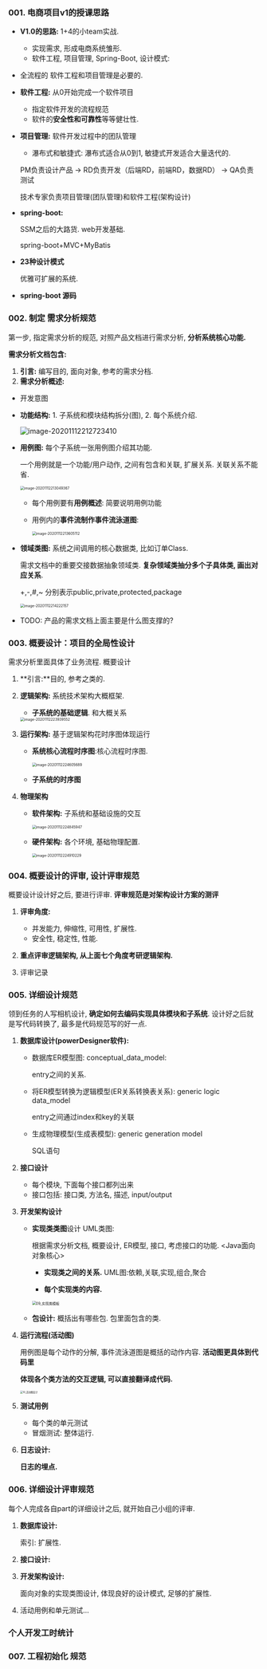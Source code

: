 ### 001. 电商项目v1的授课思路

- **V1.0的思路:** 1+4的小team实战.

  - 实现需求, 形成电商系统雏形.
  - 软件工程, 项目管理, Spring-Boot, 设计模式:

- 全流程的 软件工程和项目管理是必要的.

- **软件工程:** 从0开始完成一个软件项目

  - 指定软件开发的流程规范
  - 软件的**安全性和可靠性**等等健壮性.

- **项目管理:** 软件开发过程中的团队管理

  - 瀑布式和敏捷式: 瀑布式适合从0到1, 敏捷式开发适合大量迭代的.

  PM负责设计产品 -> RD负责开发（后端RD，前端RD，数据RD） -> QA负责测试

  技术专家负责项目管理(团队管理)和软件工程(架构设计)

- **spring-boot:**

  SSM之后的大路货. web开发基础.

  spring-boot+MVC+MyBatis

- **23种设计模式**

  优雅可扩展的系统.

- **spring-boot 源码**

  

### 002. 制定 需求分析规范

第一步, 指定需求分析的规范, 对照产品文档进行需求分析, **分析系统核心功能.**

**需求分析文档包含:** 

1. **引言:** 编写目的, 面向对象, 参考的需求分档.
2. **需求分析概述:**

- 开发意图

- **功能结构:** 1. 子系统和模块结构拆分(图), 2. 每个系统介绍.

  ![image-20201112212723410](%E7%94%B5%E5%95%86%E9%A1%B9%E7%9B%AEv1%E7%9A%84%E6%8E%88%E8%AF%BE%E6%80%9D%E8%B7%AF.assets/image-20201112212723410.png)

- **用例图:**  每个子系统一张用例图介绍其功能.

  一个用例就是一个功能/用户动作, 之间有包含和关联, 扩展关系. 关联关系不能省.

  <img src="%E7%94%B5%E5%95%86%E9%A1%B9%E7%9B%AEv1%E7%9A%84%E6%8E%88%E8%AF%BE%E6%80%9D%E8%B7%AF.assets/image-20201112213049367.png" alt="image-20201112213049367" style="zoom:50%;" />

  - 每个用例要有**用例概述**: 简要说明用例功能

  - 用例内的**事件流制作事件流泳道图**:

    <img src="%E7%94%B5%E5%95%86%E9%A1%B9%E7%9B%AEv1%E7%9A%84%E6%8E%88%E8%AF%BE%E6%80%9D%E8%B7%AF.assets/image-20201112213605112.png" alt="image-20201112213605112" style="zoom:50%;" />

- **领域类图:** 系统之间调用的核心数据类, 比如订单Class.

  需求文档中的重要交接数据抽象领域类. **复杂领域类抽分多个子具体类, 画出对应关系**. 

  +,-,#,~ 分别表示public,private,protected,package

  <img src="%E7%94%B5%E5%95%86%E9%A1%B9%E7%9B%AEv1%E7%9A%84%E6%8E%88%E8%AF%BE%E6%80%9D%E8%B7%AF.assets/image-20201112214222157.png" alt="image-20201112214222157" style="zoom:50%;" />

- TODO: 产品的需求文档上面主要是什么图支撑的?



### 003. 概要设计：项目的全局性设计

需求分析里面具体了业务流程. 概要设计

1. **引言:**目的, 参考之类的.

2. **逻辑架构:** 系统技术架构大概框架.

   - **子系统的基础逻辑**. 和大概关系

   <img src="%E7%94%B5%E5%95%86%E9%A1%B9%E7%9B%AEv1%E7%9A%84%E6%8E%88%E8%AF%BE%E6%80%9D%E8%B7%AF.assets/image-20201112223939552.png" alt="image-20201112223939552" style="zoom:50%;" />

3. **运行架构:** 基于逻辑架构花时序图体现运行

   - **系统核心流程时序图**:核心流程时序图.

     <img src="%E7%94%B5%E5%95%86%E9%A1%B9%E7%9B%AEv1%E7%9A%84%E6%8E%88%E8%AF%BE%E6%80%9D%E8%B7%AF.assets/image-20201112224605689.png" alt="image-20201112224605689" style="zoom:50%;" />

   - **子系统的时序图**

4. **物理架构**

   - **软件架构:** 子系统和基础设施的交互

     <img src="%E7%94%B5%E5%95%86%E9%A1%B9%E7%9B%AEv1%E7%9A%84%E6%8E%88%E8%AF%BE%E6%80%9D%E8%B7%AF.assets/image-20201112224845947.png" alt="image-20201112224845947" style="zoom:50%;" />

   - **硬件架构:** 各个环境, 基础物理配置.

     <img src="%E7%94%B5%E5%95%86%E9%A1%B9%E7%9B%AEv1%E7%9A%84%E6%8E%88%E8%AF%BE%E6%80%9D%E8%B7%AF.assets/image-20201112224910229.png" alt="image-20201112224910229" style="zoom:50%;" />

### 004. 概要设计的评审, 设计评审规范

概要设计设计好之后, 要进行评审. **评审规范是对架构设计方案的测评**

1. **评审角度:** 
   - 并发能力, 伸缩性, 可用性, 扩展性.
   - 安全性, 稳定性, 性能.
2. **重点评审逻辑架构, 从上面七个角度考研逻辑架构.**

3. 评审记录



### 005. 详细设计规范

领到任务的人写相机设计, **确定如何去编码实现具体模块和子系统**. 设计好之后就是写代码转换了, 最多是代码规范写的好一点.

1. **数据库设计(powerDesigner软件):**

   - 数据库ER模型图: conceptual_data_model:

     entry之间的关系.

   - 将ER模型转换为逻辑模型(ER关系转换表关系): generic logic data_model

     entry之间通过index和key的关联

   - 生成物理模型(生成表模型): generic generation model

     SQL语句

2. **接口设计**
   - 每个模块, 下面每个接口都列出来
   - 接口包括: 接口类, 方法名, 描述, input/output
   
3. **开发架构设计**

   - **实现类类图**设计 UML类图:

     根据需求分析文档, 概要设计, ER模型, 接口, 考虑接口的功能. <Java面向对象核心>

     - **实现类之间的关系.** UML图:依赖,关联,实现,组合,聚合

     - **每个实现类的内容.**

     <img src="%E7%94%B5%E5%95%86%E9%A1%B9%E7%9B%AEv1%E7%9A%84%E6%8E%88%E8%AF%BE%E6%80%9D%E8%B7%AF.assets/09_%E5%AE%9E%E7%8E%B0%E7%B1%BB%E6%A8%A1%E6%9D%BF.png" alt="09_实现类模板" style="zoom:50%;" />

   - **包设计:** 概括出有哪些包. 包里面包含的类.

4. **运行流程(活动图)**

   用例图是每个动作的分解, 事件流泳道图是概括的动作内容. **活动图更具体到代码里**

   **体现各个类方法的交互逻辑, 可以直接翻译成代码.**

   <img src="%E7%94%B5%E5%95%86%E9%A1%B9%E7%9B%AEv1%E7%9A%84%E6%8E%88%E8%AF%BE%E6%80%9D%E8%B7%AF.assets/10_%E6%B4%BB%E5%8A%A8%E5%9B%BE%E8%AE%BE%E8%AE%A1.png" alt="10_活动图设计" style="zoom: 33%;" />

5. **测试用例**

   - 每个类的单元测试
   - 冒烟测试: 整体运行.

6. **日志设计:**

   **日志的埋点.**



### 006. 详细设计评审规范

每个人完成各自part的详细设计之后, 就开始自己小组的评审.

1. **数据库设计:**

   索引: 扩展性.

2. **接口设计:**

3. **开发架构设计:**

   面向对象的实现类图设计, 体现良好的设计模式, 足够的扩展性.

4. 活动用例和单元测试...





### 个人开发工时统计



### 007. 工程初始化 规范



















